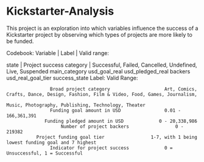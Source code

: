 # Kickstarter-Analysis
This project is an exploration into which variables influence the success of a Kickstarter project by observing which types of projects are more likely to be funded.

Codebook:
  Variable | Label | Valid range:    
  
  state | Project success category | Successful, Failed, Cancelled, Undefined, Live, Suspended
  main_category 
  usd_goal_real 
  usd_pledged_real
  backers   
  usd_real_goal_tier 
  success_state                   Label:                                    Valid Range:
  
                            
                    Broad project category                    Art, Comics, Crafts, Dance, Design, Fashion, Film & Video, Food, Games, Journalism,
                                                                            Music, Photography, Publishing, Technology, Theater
                    Funding goal amount in USD                0.01 - 166,361,391
                  Funding pledged amount in USD             0 - 20,338,986
                        Number of project backers                 0 - 219382
               Project funding goal tier                 1-7, with 1 being lowest funding goal and 7 highest
                    Indicator for project success             0 = Unsuccessful, 1 = Successful
